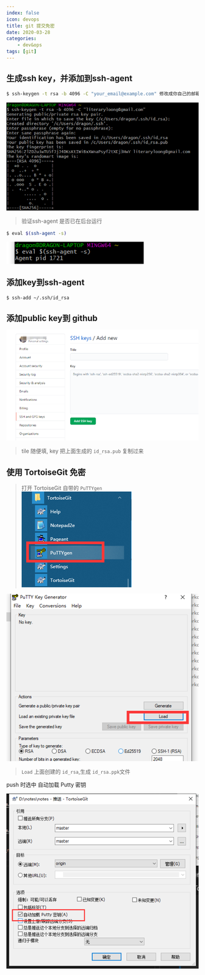 ```yaml
---
index: false
icon: devops
title: git 提交免密
date: 2020-03-28
categories: 
    - dev&ops
tags: [git]
---
```



## 生成ssh key，并添加到ssh-agent

```bash
$ ssh-keygen -t rsa -b 4096 -C "your_email@example.com" 修改成你自己的邮箱地址
```

<!--more-->

![](https://raw.githubusercontent.com/literaryloong/imgchr/master/img/20200928164130.png)

> 验证ssh-agent 是否已在后台运行

```bash
$ eval $(ssh-agent -s)
```

![](https://raw.githubusercontent.com/literaryloong/imgchr/master/img/20200928164357.png)

## 添加key到ssh-agent

```bash
$ ssh-add ~/.ssh/id_rsa
```

## 添加public key到 github

![](https://raw.githubusercontent.com/literaryloong/imgchr/master/img/20200928164636.png)

> tile 随便填, key 把上面生成的 `id_rsa.pub` 复制过来


## 使用 TortoiseGit 免密

> 打开 TortoiseGit 自带的 `PuTTYgen`
![](https://raw.githubusercontent.com/literaryloong/imgchr/master/img/20200928164923.png)


![](https://raw.githubusercontent.com/literaryloong/imgchr/master/img/20200928165104.png)

> `Load` 上面创建的 `id_rsa`,生成 `id_rsa.ppk`文件

push 时选中 自动加载 Putty 密钥

![](https://raw.githubusercontent.com/literaryloong/imgchr/master/img/20200928165415.png)

